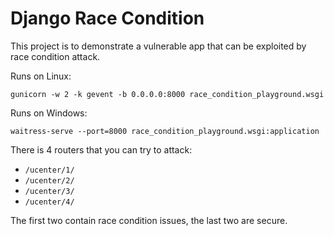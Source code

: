 # Django Race Condition

This project is to demonstrate a vulnerable app that can be exploited by race condition attack.

Runs on Linux:

```
gunicorn -w 2 -k gevent -b 0.0.0.0:8000 race_condition_playground.wsgi
```

Runs on Windows:

```
waitress-serve --port=8000 race_condition_playground.wsgi:application
```

There is 4 routers that you can try to attack:

- `/ucenter/1/`
- `/ucenter/2/`
- `/ucenter/3/`
- `/ucenter/4/`

The first two contain race condition issues, the last two are secure.
